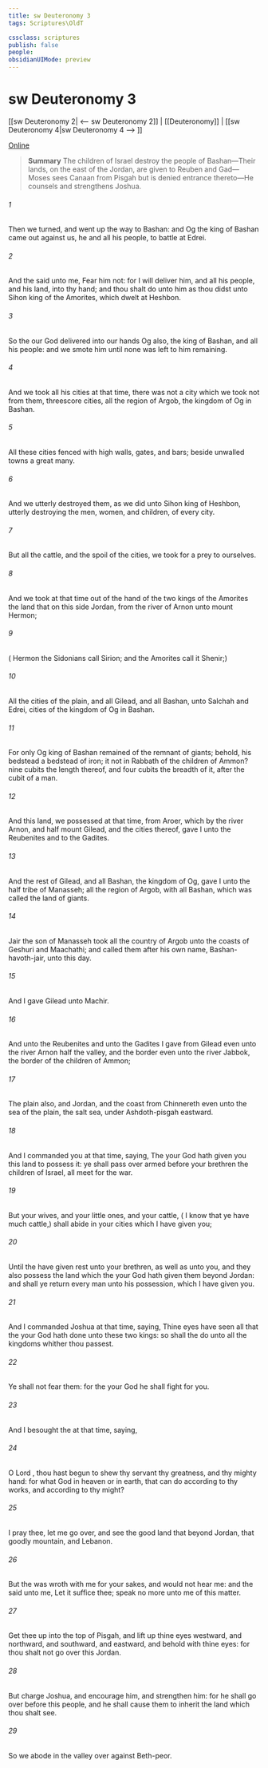 ```yaml
---
title: sw Deuteronomy 3
tags: Scriptures\OldT

cssclass: scriptures
publish: false
people:
obsidianUIMode: preview
---
```


# sw Deuteronomy 3
[[sw Deuteronomy 2| <-- sw Deuteronomy 2]] | [[Deuteronomy]] | [[sw Deuteronomy 4|sw Deuteronomy 4 --> ]]

[Online](https://churchofjesuschrist.org/study/scriptures/ot/deut/3?lang=eng)

> __Summary__
The children of Israel destroy the people of Bashan—Their lands, on the east of the Jordan, are given to Reuben and Gad—Moses sees Canaan from Pisgah but is denied entrance thereto—He counsels and strengthens Joshua.

###### 1 
Then we turned, and went up the way to Bashan: and Og the king of Bashan came out against us, he and all his people, to battle at Edrei.

###### 2 
And the  said unto me, Fear him not: for I will deliver him, and all his people, and his land, into thy hand; and thou shalt do unto him as thou didst unto Sihon king of the Amorites, which dwelt at Heshbon.

###### 3 
So the  our God delivered into our hands Og also, the king of Bashan, and all his people: and we smote him until none was left to him remaining.

###### 4 
And we took all his cities at that time, there was not a city which we took not from them, threescore cities, all the region of Argob, the kingdom of Og in Bashan.

###### 5 
All these cities  fenced with high walls, gates, and bars; beside unwalled towns a great many.

###### 6 
And we utterly destroyed them, as we did unto Sihon king of Heshbon, utterly destroying the men, women, and children, of every city.

###### 7 
But all the cattle, and the spoil of the cities, we took for a prey to ourselves.

###### 8 
And we took at that time out of the hand of the two kings of the Amorites the land that  on this side Jordan, from the river of Arnon unto mount Hermon;

###### 9 
( Hermon the Sidonians call Sirion; and the Amorites call it Shenir;)

###### 10 
All the cities of the plain, and all Gilead, and all Bashan, unto Salchah and Edrei, cities of the kingdom of Og in Bashan.

###### 11 
For only Og king of Bashan remained of the remnant of giants; behold, his bedstead  a bedstead of iron;  it not in Rabbath of the children of Ammon? nine cubits  the length thereof, and four cubits the breadth of it, after the cubit of a man.

###### 12 
And this land,  we possessed at that time, from Aroer, which  by the river Arnon, and half mount Gilead, and the cities thereof, gave I unto the Reubenites and to the Gadites.

###### 13 
And the rest of Gilead, and all Bashan,  the kingdom of Og, gave I unto the half tribe of Manasseh; all the region of Argob, with all Bashan, which was called the land of giants.

###### 14 
Jair the son of Manasseh took all the country of Argob unto the coasts of Geshuri and Maachathi; and called them after his own name, Bashan-havoth-jair, unto this day.

###### 15 
And I gave Gilead unto Machir.

###### 16 
And unto the Reubenites and unto the Gadites I gave from Gilead even unto the river Arnon half the valley, and the border even unto the river Jabbok,  the border of the children of Ammon;

###### 17 
The plain also, and Jordan, and the coast  from Chinnereth even unto the sea of the plain,  the salt sea, under Ashdoth-pisgah eastward.

###### 18 
And I commanded you at that time, saying, The  your God hath given you this land to possess it: ye shall pass over armed before your brethren the children of Israel, all  meet for the war.

###### 19 
But your wives, and your little ones, and your cattle, ( I know that ye have much cattle,) shall abide in your cities which I have given you;

###### 20 
Until the  have given rest unto your brethren, as well as unto you, and  they also possess the land which the  your God hath given them beyond Jordan: and  shall ye return every man unto his possession, which I have given you.

###### 21 
And I commanded Joshua at that time, saying, Thine eyes have seen all that the  your God hath done unto these two kings: so shall the  do unto all the kingdoms whither thou passest.

###### 22 
Ye shall not fear them: for the  your God he shall fight for you.

###### 23 
And I besought the  at that time, saying,

###### 24 
O Lord , thou hast begun to shew thy servant thy greatness, and thy mighty hand: for what God  in heaven or in earth, that can do according to thy works, and according to thy might?

###### 25 
I pray thee, let me go over, and see the good land that  beyond Jordan, that goodly mountain, and Lebanon.

###### 26 
But the  was wroth with me for your sakes, and would not hear me: and the  said unto me, Let it suffice thee; speak no more unto me of this matter.

###### 27 
Get thee up into the top of Pisgah, and lift up thine eyes westward, and northward, and southward, and eastward, and behold  with thine eyes: for thou shalt not go over this Jordan.

###### 28 
But charge Joshua, and encourage him, and strengthen him: for he shall go over before this people, and he shall cause them to inherit the land which thou shalt see.

###### 29 
So we abode in the valley over against Beth-peor.

